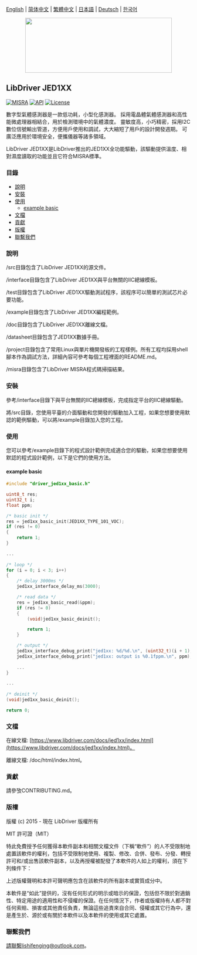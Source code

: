[English](/README.md) | [ 简体中文](/README_zh-Hans.md) | [繁體中文](/README_zh-Hant.md) | [日本語](/README_ja.md) | [Deutsch](/README_de.md) | [한국어](/README_ko.md)

<div align=center>
<img src="/doc/image/logo.svg" width="400" height="150"/>
</div>

## LibDriver JED1XX

[![MISRA](https://img.shields.io/badge/misra-compliant-brightgreen.svg)](/misra/README.md) [![API](https://img.shields.io/badge/api-reference-blue.svg)](https://www.libdriver.com/docs/jed1xx/index.html) [![License](https://img.shields.io/badge/license-MIT-brightgreen.svg)](/LICENSE)

數字型氣體感測器是一款低功耗，小型化感測器。 採用電晶體氣體感測器和高性能微處理器相結合，用於檢測環境中的氣體濃度。 靈敏度高，小巧精密，採用I2C數位信號輸出管道，方便用戶使用和調試，大大縮短了用戶的設計開發週期。 可廣泛應用於環境安全，便攜儀器等諸多領域。

LibDriver JED1XX是LibDriver推出的JED1XX全功能驅動，該驅動提供溫度、相對濕度讀取的功能並且它符合MISRA標準。

### 目錄

  - [說明](#說明)
  - [安裝](#安裝)
  - [使用](#使用)
    - [example basic](#example-basic)
  - [文檔](#文檔)
  - [貢獻](#貢獻)
  - [版權](#版權)
  - [聯繫我們](#聯繫我們)

### 說明

/src目錄包含了LibDriver JED1XX的源文件。

/interface目錄包含了LibDriver JED1XX與平台無關的IIC總線模板。

/test目錄包含了LibDriver JED1XX驅動測試程序，該程序可以簡單的測試芯片必要功能。

/example目錄包含了LibDriver JED1XX編程範例。

/doc目錄包含了LibDriver JED1XX離線文檔。

/datasheet目錄包含了JED1XX數據手冊。

/project目錄包含了常用Linux與單片機開發板的工程樣例。所有工程均採用shell腳本作為調試方法，詳細內容可參考每個工程裡面的README.md。

/misra目錄包含了LibDriver MISRA程式碼掃描結果。

### 安裝

參考/interface目錄下與平台無關的IIC總線模板，完成指定平台的IIC總線驅動。

將/src目錄，您使用平臺的介面驅動和您開發的驅動加入工程，如果您想要使用默認的範例驅動，可以將/example目錄加入您的工程。

### 使用

您可以參考/example目錄下的程式設計範例完成適合您的驅動，如果您想要使用默認的程式設計範例，以下是它們的使用方法。

#### example basic

```C
#include "driver_jed1xx_basic.h"

uint8_t res;
uint32_t i;
float ppm;

/* basic init */
res = jed1xx_basic_init(JED1XX_TYPE_101_VOC);
if (res != 0)
{
    return 1;
}

...
    
/* loop */
for (i = 0; i < 3; i++)
{
    /* delay 3000ms */
    jed1xx_interface_delay_ms(3000);

    /* read data */
    res = jed1xx_basic_read(&ppm);
    if (res != 0)
    {
        (void)jed1xx_basic_deinit();

        return 1;
    }

    /* output */
    jed1xx_interface_debug_print("jed1xx: %d/%d.\n", (uint32_t)(i + 1), (uint32_t)3);
    jed1xx_interface_debug_print("jed1xx: output is %0.1fppm.\n", ppm);
    
    ...
}

...
    
/* deinit */
(void)jed1xx_basic_deinit();

return 0;
```

### 文檔

在線文檔: [https://www.libdriver.com/docs/jed1xx/index.html](https://www.libdriver.com/docs/jed1xx/index.html)。

離線文檔: /doc/html/index.html。

### 貢獻

請參攷CONTRIBUTING.md。

### 版權

版權 (c) 2015 - 現在 LibDriver 版權所有

MIT 許可證（MIT）

特此免費授予任何獲得本軟件副本和相關文檔文件（下稱“軟件”）的人不受限制地處置該軟件的權利，包括不受限制地使用、複製、修改、合併、發布、分發、轉授許可和/或出售該軟件副本，以及再授權被配發了本軟件的人如上的權利，須在下列條件下：

上述版權聲明和本許可聲明應包含在該軟件的所有副本或實質成分中。

本軟件是“如此”提供的，沒有任何形式的明示或暗示的保證，包括但不限於對適銷性、特定用途的適用性和不侵權的保證。在任何情況下，作者或版權持有人都不對任何索賠、損害或其他責任負責，無論這些追責來自合同、侵權或其它行為中，還是產生於、源於或有關於本軟件以及本軟件的使用或其它處置。

### 聯繫我們

請聯繫lishifenging@outlook.com。
